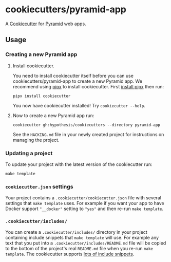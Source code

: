 cookiecutters/pyramid-app
=========================

A [Cookiecutter](https://cookiecutter.readthedocs.io/en/stable/) for
[Pyramid](https://docs.pylonsproject.org/projects/pyramid/) web apps.

Usage
-----

### Creating a new Pyramid app

1. Install cookiecutter.

   You need to install cookiecutter itself before you can use
   cookiecutters/pyramid-app to create a new Pyramid app. We recommend using
   [pipx](https://pypa.github.io/pipx/) to install cookiecutter.
   First [install pipx](https://pypa.github.io/pipx/#install-pipx) then run:

   ```terminal
   pipx install cookiecutter
   ```

   You now have cookiecutter installed! Try `cookiecutter --help`.

2. Now to create a new Pyramid app run:

   ```terminal
   cookiecutter gh:hypothesis/cookiecutters --directory pyramid-app
   ```

   See the `HACKING.md` file in your newly created project for instructions on
   managing the project.

### Updating a project

To update your project with the latest version of the cookiecutter run:

```terminal
make template
```

### `cookiecutter.json` settings

Your project contains a `.cookiecutter/cookiecutter.json` file with several
settings that `make template` uses. For example if you want your app to have
Docker support `"__docker"` setting to `"yes"` and then re-run `make template`.

### `.cookiecutter/includes/`

You can create a `.cookiecutter/includes/` directory in your project containing
include snippets that `make template` will use. For example any text that you
put into a `.cookiecutter/includes/README.md` file will be copied to the bottom
of the project's real `README.md` file when you re-run `make template`.
The cookiecutter supports [lots of include snippets](https://github.com/hypothesis/cookiecutters/search?q=include%28&type=code).

